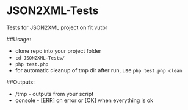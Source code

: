 # JSON2XML-Tests
Tests for JSON2XML project on fit vutbr

##Usage:
- clone repo into your project folder
- `cd JSON2XML-Tests/`
- `php test.php`
- for automatic cleanup of tmp dir after run, use `php test.php clean`

##Outputs:
- /tmp - outputs from your script
- console - [ERR] on error or [OK] when everything is ok
